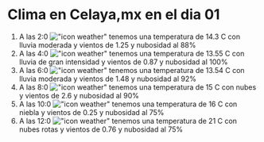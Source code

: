 # Clima en Celaya,mx en el dia 01

1. A las 2:0 !["icon weather"](http://openweathermap.org/img/w/10n.png) tenemos una temperatura de 14.3 C con lluvia moderada y  vientos de 1.25 y nubosidad al 88%
1. A las 4:0 !["icon weather"](http://openweathermap.org/img/w/10n.png) tenemos una temperatura de 13.55 C con lluvia de gran intensidad y  vientos de 0.87 y nubosidad al 100%
1. A las 6:0 !["icon weather"](http://openweathermap.org/img/w/10n.png) tenemos una temperatura de 13.54 C con lluvia moderada y  vientos de 1.48 y nubosidad al 92%
1. A las 8:0 !["icon weather"](http://openweathermap.org/img/w/04n.png) tenemos una temperatura de 15 C con nubes y  vientos de 2.6 y nubosidad al 90%
1. A las 10:0 !["icon weather"](http://openweathermap.org/img/w/50d.png) tenemos una temperatura de 16 C con niebla y  vientos de 0.25 y nubosidad al 75%
1. A las 12:0 !["icon weather"](http://openweathermap.org/img/w/04d.png) tenemos una temperatura de 21 C con nubes rotas y  vientos de 0.76 y nubosidad al 75%
